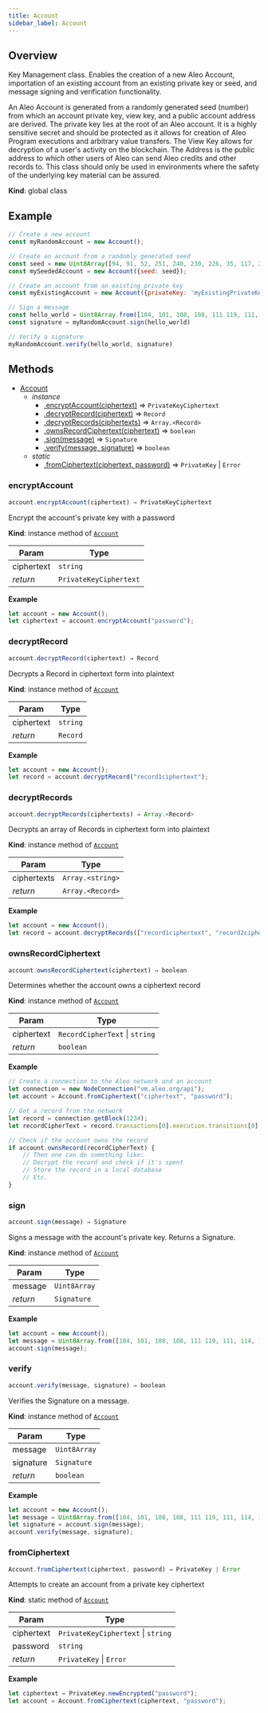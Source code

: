 ```yaml
---
title: Account
sidebar_label: Account
---
```


<a name="Account"></a>

## Overview
<p>Key Management class. Enables the creation of a new Aleo Account, importation of an existing account from
an existing private key or seed, and message signing and verification functionality.</p>
<p>An Aleo Account is generated from a randomly generated seed (number) from which an account private key, view key,
and a public account address are derived. The private key lies at the root of an Aleo account. It is a highly
sensitive secret and should be protected as it allows for creation of Aleo Program executions and arbitrary value
transfers. The View Key allows for decryption of a user's activity on the blockchain. The Address is the public
address to which other users of Aleo can send Aleo credits and other records to. This class should only be used
in environments where the safety of the underlying key material can be assured.</p>

**Kind**: global class  

## Example
```javascript
// Create a new account
const myRandomAccount = new Account();

// Create an account from a randomly generated seed
const seed = new Uint8Array([94, 91, 52, 251, 240, 230, 226, 35, 117, 253, 224, 210, 175, 13, 205, 120, 155, 214, 7, 169, 66, 62, 206, 50, 188, 40, 29, 122, 40, 250, 54, 18]);
const mySeededAccount = new Account({seed: seed});

// Create an account from an existing private key
const myExistingAccount = new Account({privateKey: 'myExistingPrivateKey'})

// Sign a message
const hello_world = Uint8Array.from([104, 101, 108, 108, 111 119, 111, 114, 108, 100])
const signature = myRandomAccount.sign(hello_world)

// Verify a signature
myRandomAccount.verify(hello_world, signature)
```

## Methods

* [Account](#Account)
    * _instance_
        * [.encryptAccount(ciphertext)](#Account+encryptAccount) ⇒ <code>PrivateKeyCiphertext</code>
        * [.decryptRecord(ciphertext)](#Account+decryptRecord) ⇒ <code>Record</code>
        * [.decryptRecords(ciphertexts)](#Account+decryptRecords) ⇒ <code>Array.&lt;Record&gt;</code>
        * [.ownsRecordCiphertext(ciphertext)](#Account+ownsRecordCiphertext) ⇒ <code>boolean</code>
        * [.sign(message)](#Account+sign) ⇒ <code>Signature</code>
        * [.verify(message, signature)](#Account+verify) ⇒ <code>boolean</code>
    * _static_
        * [.fromCiphertext(ciphertext, password)](#Account.fromCiphertext) ⇒ <code>PrivateKey</code> \| <code>Error</code>

<a name="Account+encryptAccount"></a>

### encryptAccount
```javascript
account.encryptAccount(ciphertext) ⇒ PrivateKeyCiphertext
```

<p>Encrypt the account's private key with a password</p>

**Kind**: instance method of [<code>Account</code>](#Account)  

| Param | Type |
| --- | --- |
| ciphertext | <code>string</code> |
| *return* | <code>PrivateKeyCiphertext</code> | 

**Example**  
```js
let account = new Account();
let ciphertext = account.encryptAccount("password");
```
<a name="Account+decryptRecord"></a>

### decryptRecord
```javascript
account.decryptRecord(ciphertext) ⇒ Record
```
<p>Decrypts a Record in ciphertext form into plaintext</p>

**Kind**: instance method of [<code>Account</code>](#Account)  

| Param | Type |
| --- | --- |
| ciphertext | <code>string</code> |
| *return* | <code>Record</code> | 

**Example**  
```js
let account = new Account();
let record = account.decryptRecord("record1ciphertext");
```
<a name="Account+decryptRecords"></a>

### decryptRecords
```javascript
account.decryptRecords(ciphertexts) ⇒ Array.<Record>
```
<p>Decrypts an array of Records in ciphertext form into plaintext</p>

**Kind**: instance method of [<code>Account</code>](#Account)  

| Param | Type |
| --- | --- |
| ciphertexts | <code>Array.&lt;string&gt;</code> |
| *return* | <code>Array.&lt;Record&gt;</code> | 

**Example**  
```js
let account = new Account();
let record = account.decryptRecords(["record1ciphertext", "record2ciphertext"]);
```
<a name="Account+ownsRecordCiphertext"></a>

### ownsRecordCiphertext
```javascript
account.ownsRecordCiphertext(ciphertext) ⇒ boolean
```
<p>Determines whether the account owns a ciphertext record</p>

**Kind**: instance method of [<code>Account</code>](#Account)  

| Param | Type |
| --- | --- |
| ciphertext | <code>RecordCipherText</code> \| <code>string</code> |
| *return* | <code>boolean</code> | 

**Example**  
```js
// Create a connection to the Aleo network and an account
let connection = new NodeConnection("vm.aleo.org/api");
let account = Account.fromCiphertext("ciphertext", "password");

// Get a record from the network
let record = connection.getBlock(1234);
let recordCipherText = record.transactions[0].execution.transitions[0].id;

// Check if the account owns the record
if account.ownsRecord(recordCipherText) {
    // Then one can do something like:
    // Decrypt the record and check if it's spent
    // Store the record in a local database
    // Etc.
}
```
<a name="Account+sign"></a>

### sign
```javascript
account.sign(message) ⇒ Signature
```
<p>Signs a message with the account's private key.
Returns a Signature.</p>

**Kind**: instance method of [<code>Account</code>](#Account)  

| Param | Type |
| --- | --- |
| message | <code>Uint8Array</code> |
| *return* | <code>Signature</code> | 

**Example**  
```js
let account = new Account();
let message = Uint8Array.from([104, 101, 108, 108, 111 119, 111, 114, 108, 100])
account.sign(message);
```
<a name="Account+verify"></a>

### verify
```javascript
account.verify(message, signature) ⇒ boolean
```
<p>Verifies the Signature on a message.</p>

**Kind**: instance method of [<code>Account</code>](#Account)  

| Param | Type |
| --- | --- |
| message | <code>Uint8Array</code> |
| signature | <code>Signature</code> |
| *return* | <code>boolean</code> | 

**Example**  
```js
let account = new Account();
let message = Uint8Array.from([104, 101, 108, 108, 111 119, 111, 114, 108, 100])
let signature = account.sign(message);
account.verify(message, signature);
```
<a name="Account.fromCiphertext"></a>

### fromCiphertext
```javascript
Account.fromCiphertext(ciphertext, password) ⇒ PrivateKey | Error
```
<p>Attempts to create an account from a private key ciphertext</p>

**Kind**: static method of [<code>Account</code>](#Account)  

| Param | Type |
| --- | --- |
| ciphertext | <code>PrivateKeyCiphertext</code> \| <code>string</code> |
| password | <code>string</code> |
| *return* | <code>PrivateKey</code> \| <code>Error</code> | 

**Example**  
```js
let ciphertext = PrivateKey.newEncrypted("password");
let account = Account.fromCiphertext(ciphertext, "password");
```
